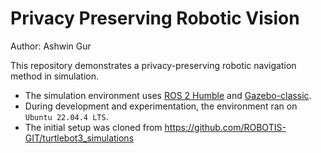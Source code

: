 # Privacy Preserving Robotic Vision 
Author: Ashwin Gur

This repository demonstrates a privacy-preserving robotic navigation method in simulation. 
- The simulation environment uses [ROS 2 Humble](https://docs.ros.org/en/humble/index.html) and [Gazebo-classic](https://classic.gazebosim.org/).
- During development and experimentation, the environment ran on `Ubuntu 22.04.4 LTS`.
- The initial setup was cloned from https://github.com/ROBOTIS-GIT/turtlebot3_simulations
